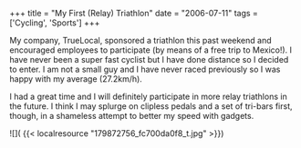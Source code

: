 +++
title = "My First (Relay) Triathlon"
date = "2006-07-11"
tags = ['Cycling', 'Sports']
+++

My company, TrueLocal, sponsored a triathlon this past weekend and encouraged employees to participate (by means of a free trip to Mexico!). I have never been a super fast cyclist but I have done distance so I decided to enter. I am not a small guy and I have never raced previously so I was happy with my average (27.2km/h).

I had a great time and I will definitely participate in more relay triathlons in the future. I think I may splurge on clipless pedals and a set of tri-bars first, though, in a shameless attempt to better my speed with gadgets.

![]( {{< localresource "179872756_fc700da0f8_t.jpg" >}})